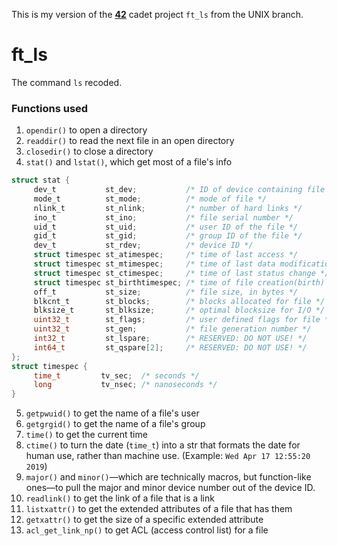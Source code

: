This is my version of the **[42](https://www.42.us.org/)** cadet project `ft_ls` from the UNIX branch.

# ft_ls
The command `ls` recoded.

### Functions used
1. `opendir()` to open a directory
2. `readdir()` to read the next file in an open directory
3. `closedir()` to close a directory
4. `stat()` and `lstat()`, which get most of a file's info
```c
struct stat {
     dev_t           st_dev;           /* ID of device containing file */
     mode_t          st_mode;          /* mode of file */
     nlink_t         st_nlink;         /* number of hard links */
     ino_t           st_ino;           /* file serial number */
     uid_t           st_uid;           /* user ID of the file */
     gid_t           st_gid;           /* group ID of the file */
     dev_t           st_rdev;          /* device ID */
     struct timespec st_atimespec;     /* time of last access */
     struct timespec st_mtimespec;     /* time of last data modification */
     struct timespec st_ctimespec;     /* time of last status change */
     struct timespec st_birthtimespec; /* time of file creation(birth) */
     off_t           st_size;          /* file size, in bytes */
     blkcnt_t        st_blocks;        /* blocks allocated for file */
     blksize_t       st_blksize;       /* optimal blocksize for I/O */
     uint32_t        st_flags;         /* user defined flags for file */
     uint32_t        st_gen;           /* file generation number */
     int32_t         st_lspare;        /* RESERVED: DO NOT USE! */
     int64_t         st_qspare[2];     /* RESERVED: DO NOT USE! */
};
struct timespec {
     time_t         tv_sec;  /* seconds */
     long           tv_nsec; /* nanoseconds */
}
```
5. `getpwuid()` to get the name of a file's user
6. `getgrgid()` to get the name of a file's group
7. `time()` to get the current time
8. `ctime()` to turn the date (`time_t`) into a str that formats the date for human use, rather than machine use. (Example: `Wed Apr 17 12:55:20 2019`)
9. `major()` and `minor()`—which are technically macros, but function-like ones—to pull the major and minor device number out of the device ID.
10. `readlink()` to get the link of a file that is a link
12. `listxattr()` to get the extended attributes of a file that has them
13. `getxattr()` to get the size of a specific extended attribute
14. `acl_get_link_np()` to get ACL (access control list) for a file
